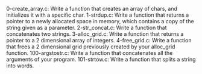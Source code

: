 
0-create_array.c: Write a function that creates an array of chars, and initializes it with a specific char.
1-strdup.c: Write a function that returns a pointer to a newly allocated space in memory, which contains a copy of the string given as a parameter.
2-str_concat.c: Write a function that concatenates two strings.
3-alloc_grid.c: Write a function that returns a pointer to a 2 dimensional array of integers.
4-free_grid.c: Write a function that frees a 2 dimensional grid previously created by your alloc_grid function.
100-argstostr.c: Write a function that concatenates all the arguments of your program.
101-strtow.c: Write a function that splits a string into words.